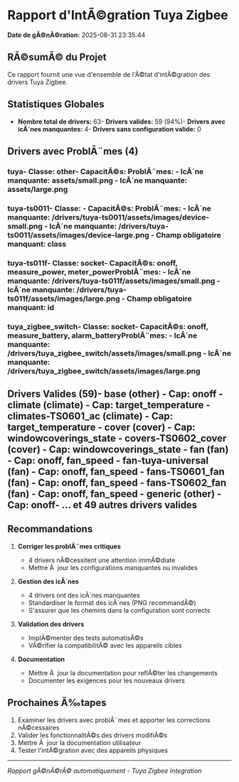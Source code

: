 ﻿# Rapport d'IntÃ©gration Tuya Zigbee

**Date de gÃ©nÃ©ration:** 2025-08-31 23:35:44

## RÃ©sumÃ© du Projet

Ce rapport fournit une vue d'ensemble de l'Ã©tat d'intÃ©gration des drivers Tuya Zigbee.

## Statistiques Globales
- **Nombre total de drivers:** 63- **Drivers valides:** 59 (94%)- **Drivers avec icÃ´nes manquantes:** 4- **Drivers sans configuration valide:** 0
## Drivers avec ProblÃ¨mes (4)
### tuya- **Classe:** other- **CapacitÃ©s:** **ProblÃ¨mes:**  - IcÃ´ne manquante: assets/small.png   - IcÃ´ne manquante: assets/large.png
### tuya-ts0011- **Classe:** - **CapacitÃ©s:** **ProblÃ¨mes:**  - IcÃ´ne manquante: /drivers/tuya-ts0011/assets/images/device-small.png   - IcÃ´ne manquante: /drivers/tuya-ts0011/assets/images/device-large.png   - Champ obligatoire manquant: class
### tuya-ts011f- **Classe:** socket- **CapacitÃ©s:** onoff, measure_power, meter_power**ProblÃ¨mes:**  - IcÃ´ne manquante: /drivers/tuya-ts011f/assets/images/small.png   - IcÃ´ne manquante: /drivers/tuya-ts011f/assets/images/large.png   - Champ obligatoire manquant: id
### tuya_zigbee_switch- **Classe:** socket- **CapacitÃ©s:** onoff, measure_battery, alarm_battery**ProblÃ¨mes:**  - IcÃ´ne manquante: /drivers/tuya_zigbee_switch/assets/images/small.png   - IcÃ´ne manquante: /drivers/tuya_zigbee_switch/assets/images/large.png
## Drivers Valides (59)- base (other) - Cap: onoff - climate (climate) - Cap: target_temperature - climates-TS0601_ac (climate) - Cap: target_temperature - cover (cover) - Cap: windowcoverings_state - covers-TS0602_cover (cover) - Cap: windowcoverings_state - fan (fan) - Cap: onoff, fan_speed - fan-tuya-universal (fan) - Cap: onoff, fan_speed - fans-TS0601_fan (fan) - Cap: onoff, fan_speed - fans-TS0602_fan (fan) - Cap: onoff, fan_speed - generic (other) - Cap: onoff- ... et 49 autres drivers valides
## Recommandations

1. **Corriger les problÃ¨mes critiques**
   - 4 drivers nÃ©cessitent une attention immÃ©diate
   - Mettre Ã  jour les configurations manquantes ou invalides

2. **Gestion des icÃ´nes**
   - 4 drivers ont des icÃ´nes manquantes
   - Standardiser le format des icÃ´nes (PNG recommandÃ©)
   - S'assurer que les chemins dans la configuration sont corrects

3. **Validation des drivers**
   - ImplÃ©menter des tests automatisÃ©s
   - VÃ©rifier la compatibilitÃ© avec les appareils cibles

4. **Documentation**
   - Mettre Ã  jour la documentation pour reflÃ©ter les changements
   - Documenter les exigences pour les nouveaux drivers

## Prochaines Ã‰tapes

1. Examiner les drivers avec problÃ¨mes et apporter les corrections nÃ©cessaires
2. Valider les fonctionnalitÃ©s des drivers modifiÃ©s
3. Mettre Ã  jour la documentation utilisateur
4. Tester l'intÃ©gration avec des appareils physiques

---
*Rapport gÃ©nÃ©rÃ© automatiquement - Tuya Zigbee Integration*

